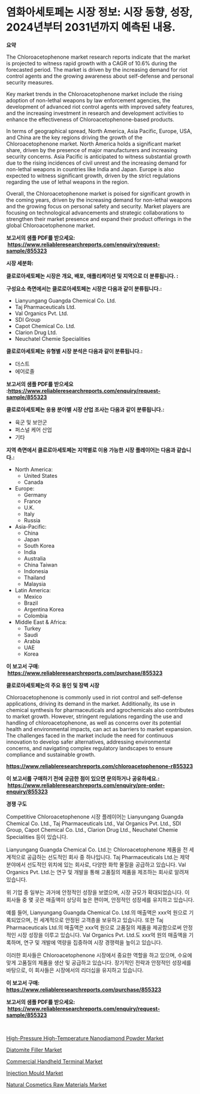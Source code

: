 <p><h1>염화아세토페논 시장 정보: 시장 동향, 성장, 2024년부터 2031년까지 예측된 내용.</h1></p><p><strong>요약</strong></p>
<p><p>The Chloroacetophenone market research reports indicate that the market is projected to witness rapid growth with a CAGR of 10.6% during the forecasted period. The market is driven by the increasing demand for riot control agents and the growing awareness about self-defense and personal security measures.</p><p>Key market trends in the Chloroacetophenone market include the rising adoption of non-lethal weapons by law enforcement agencies, the development of advanced riot control agents with improved safety features, and the increasing investment in research and development activities to enhance the effectiveness of Chloroacetophenone-based products.</p><p>In terms of geographical spread, North America, Asia Pacific, Europe, USA, and China are the key regions driving the growth of the Chloroacetophenone market. North America holds a significant market share, driven by the presence of major manufacturers and increasing security concerns. Asia Pacific is anticipated to witness substantial growth due to the rising incidences of civil unrest and the increasing demand for non-lethal weapons in countries like India and Japan. Europe is also expected to witness significant growth, driven by the strict regulations regarding the use of lethal weapons in the region.</p><p>Overall, the Chloroacetophenone market is poised for significant growth in the coming years, driven by the increasing demand for non-lethal weapons and the growing focus on personal safety and security. Market players are focusing on technological advancements and strategic collaborations to strengthen their market presence and expand their product offerings in the global Chloroacetophenone market.</p></p>
<p><strong>보고서의 샘플 PDF를 받으세요: &nbsp;<a href="https://www.reliableresearchreports.com/enquiry/request-sample/855323">https://www.reliableresearchreports.com/enquiry/request-sample/855323</a></strong></p>
<p><strong>시장 세분화:</strong></p>
<p><strong> 클로로아세토페논 시장은 개요, 배포, 애플리케이션 및 지역으로 더 분류됩니다. :</strong></p>
<p><strong>구성요소 측면에서는 클로로아세토페논 시장은 다음과 같이 분류됩니다.:</strong></p>
<p><ul><li>Lianyungang Guangda Chemical Co. Ltd.</li><li>Taj Pharmaceuticals Ltd.</li><li>Val Organics Pvt. Ltd.</li><li>SDI Group</li><li>Capot Chemical Co. Ltd.</li><li>Clarion Drug Ltd.</li><li>Neuchatel Chemie Specialities</li></ul></p>
<p><strong> 클로로아세토페논 유형별 시장 분석은 다음과 같이 분류됩니다.:</strong></p>
<p><ul><li>더스트</li><li>에어로졸</li></ul></p>
<p><strong>보고서의 샘플 PDF를 받으세요 :<a href="https://www.reliableresearchreports.com/enquiry/request-sample/855323">https://www.reliableresearchreports.com/enquiry/request-sample/855323</a></strong></p>
<p><strong> 클로로아세토페논 응용 분야별 시장 산업 조사는 다음과 같이 분류됩니다.:</strong></p>
<p><ul><li>육군 및 보안군</li><li>퍼스널 케어 산업 </li><li>기타</li></ul></p>
<p><strong>지역 측면에서 클로로아세토페논 지역별로 이용 가능한 시장 플레이어는 다음과 같습니다.:</strong></p>
<p><ul>
    <li>
        North America:
        <ul>
            <li>United States</li>
            <li>Canada</li>
        </ul>
    </li>
    <li>
        Europe:
        <ul>
            <li>Germany</li>
            <li>France</li>
            <li>U.K.</li>
            <li>Italy</li>
            <li>Russia</li>
        </ul>
    </li>
    <li>
        Asia-Pacific:
        <ul>
            <li>China</li>
            <li>Japan</li>
            <li>South Korea</li>
            <li>India</li>
            <li>Australia</li>
            <li>China Taiwan</li>
            <li>Indonesia</li>
            <li>Thailand</li>
            <li>Malaysia</li>
        </ul>
    </li>
    <li>
        Latin America:
        <ul>
            <li>Mexico</li>
            <li>Brazil</li>
            <li>Argentina Korea</li>
            <li>Colombia</li>
        </ul>
    </li>
    <li>
        Middle East & Africa:
        <ul>
            <li>Turkey</li>
            <li>Saudi</li>
            <li>Arabia</li>
            <li>UAE</li>
            <li>Korea</li>
        </ul>
    </li>
    </ul></p>
<p><strong>이 보고서 구매: &nbsp;<a href="https://www.reliableresearchreports.com/purchase/855323">https://www.reliableresearchreports.com/purchase/855323</a></strong></p>
<p><strong>클로로아세토페논의 주요 동인 및 장벽 시장</strong></p>
<p><p>Chloroacetophenone is commonly used in riot control and self-defense applications, driving its demand in the market. Additionally, its use in chemical synthesis for pharmaceuticals and agrochemicals also contributes to market growth. However, stringent regulations regarding the use and handling of chloroacetophenone, as well as concerns over its potential health and environmental impacts, can act as barriers to market expansion. The challenges faced in the market include the need for continuous innovation to develop safer alternatives, addressing environmental concerns, and navigating complex regulatory landscapes to ensure compliance and sustainable growth.</p></p>
<p><strong><a href="https://www.reliableresearchreports.com/chloroacetophenone-r855323">https://www.reliableresearchreports.com/chloroacetophenone-r855323</a></strong></p>
<p><strong>이 보고서를 구매하기 전에 궁금한 점이 있으면 문의하거나 공유하세요.: &nbsp;<a href="https://www.reliableresearchreports.com/enquiry/pre-order-enquiry/855323">https://www.reliableresearchreports.com/enquiry/pre-order-enquiry/855323</a></strong></p>
<p><strong>경쟁 구도</strong></p>
<p><p>Competitive Chloroacetophenone 시장 플레이어는 Lianyungang Guangda Chemical Co. Ltd., Taj Pharmaceuticals Ltd., Val Organics Pvt. Ltd., SDI Group, Capot Chemical Co. Ltd., Clarion Drug Ltd., Neuchatel Chemie Specialities 등이 있습니다. </p><p>Lianyungang Guangda Chemical Co. Ltd.는 Chloroacetophenone 제품을 전 세계적으로 공급하는 선도적인 회사 중 하나입니다. Taj Pharmaceuticals Ltd.는 제약 분야에서 선도적인 위치에 있는 회사로, 다양한 화학 물질을 공급하고 있습니다. Val Organics Pvt. Ltd.는 연구 및 개발을 통해 고품질의 제품을 제조하는 회사로 알려져 있습니다. </p><p>위 기업 중 일부는 과거에 안정적인 성장을 보였으며, 시장 규모가 확대되었습니다. 이 회사들 중 몇 곳은 매출액이 상당히 높은 편이며, 안정적인 성장세를 유지하고 있습니다.</p><p>예를 들어, Lianyungang Guangda Chemical Co. Ltd.의 매출액은 xxx억 원으로 기록되었으며, 전 세계적으로 안정된 고객층을 보유하고 있습니다. 또한 Taj Pharmaceuticals Ltd.의 매출액은 xxx억 원으로 고품질의 제품을 제공함으로써 안정적인 시장 성장을 이루고 있습니다. Val Organics Pvt. Ltd.도 xxx억 원의 매출액을 기록하며, 연구 및 개발에 역량을 집중하여 시장 경쟁력을 높이고 있습니다.</p><p>이러한 회사들은 Chloroacetophenone 시장에서 중요한 역할을 하고 있으며, 수요에 맞게 고품질의 제품을 생산 및 공급하고 있습니다. 장기적인 전략과 안정적인 성장세를 바탕으로, 이 회사들은 시장에서의 리더십을 유지하고 있습니다.</p></p>
<p><strong>이 보고서 구매: &nbsp; <a href="https://www.reliableresearchreports.com/purchase/855323">https://www.reliableresearchreports.com/purchase/855323</a></strong></p>
<p><strong>보고서의 샘플 PDF를 받으세요: &nbsp;<a href="https://www.reliableresearchreports.com/enquiry/request-sample/855323">https://www.reliableresearchreports.com/enquiry/request-sample/855323</a></strong><strong></strong></p>
<p>&nbsp;</p>
<p><p><a href="https://www.linkedin.com/pulse/high-pressure-high-temperature-nanodiamond-powder-market-xr4ge?trackingId=%2FIHyq8MttoNroossUKbWiQ%3D%3D">High-Pressure High-Temperature Nanodiamond Powder Market</a></p><p><a href="https://issuu.com/reportprime-2/docs/diatomite-filler-market-size-2030.pptx">Diatomite Filler Market</a></p><p><a href="https://www.linkedin.com/pulse/commercial-handheld-terminal-market-size-outlook-forecast-36kde?trackingId=pUPEnoGooH%2F9A8%2BEFz1xiQ%3D%3D">Commercial Handheld Terminal Market</a></p><p><a href="https://github.com/luckyshygirl/Market-Research-Report-List-4/blob/main/injection-mould-market.md">Injection Mould Market</a></p><p><a href="https://issuu.com/reportprime-2/docs/natural-cosmetics-raw-materials-market-size-2030.p">Natural Cosmetics Raw Materials Market</a></p></p>